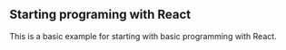 ## Starting programing with React

This is a basic example for starting with basic programming with React.
